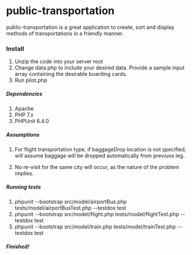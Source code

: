 ﻿# public-transportation
 public-transportation is a great application to create, sort and display 
 methods of transportations in a friendly manner. 
### Install
1. Unzip the code into your server root
2. Change data.php to include your desired data. Provide a sample input array containing the desirable boarding cards.
3. Run pilot.php

##### Dependencies
1. Apache
2. PHP 7.x
3. PHPUnit 6.4.0
##### Assumptions
1. For flight transportation type, if baggageDrop location is not specified,
   will assume baggage will be dropped automatically from previuos leg.

2.  No re-visit for the same city will occur, as the nature of the problem implies.
##### Running tests
1. phpunit --bootstrap src/model/airportBus.php tests/model/airportBusTest.php --testdox test
2. phpunit --bootstrap src/model/flight.php tests/model/flightTest.php --testdox test
3. phpunit --bootstrap src/model/train.php tests/model/trainTest.php --testdox test
##### Finished!